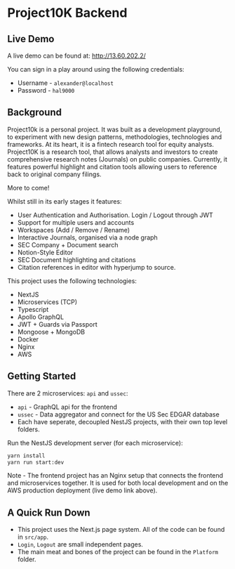 # Project10K Backend

## Live Demo

A live demo can be found at: http://13.60.202.2/

You can sign in a play around using the following credentials:

-   Username - `alexander@localhost`
-   Password - `hal9000`

## Background

Project10k is a personal project. It was built as a development playground, to experiment with new design patterns, methodologies, technologies and frameworks. At its heart, it is a fintech research tool for equity analysts. Project10K is a research tool, that allows analysts and investors to create comprehensive research notes (Journals) on public companies. Currently, it features powerful highlight and citation tools allowing users to reference back to original company filings.

More to come!

Whilst still in its early stages it features:

-   User Authentication and Authorisation. Login / Logout through JWT
-   Support for multiple users and accounts
-   Workspaces (Add / Remove / Rename)
-   Interactive Journals, organised via a node graph
-   SEC Company + Document search
-   Notion-Style Editor
-   SEC Document highlighting and citations
-   Citation references in editor with hyperjump to source.

This project uses the following technologies:

-   NextJS
-   Microservices (TCP)
-   Typescript
-   Apollo GraphQL
-   JWT + Guards via Passport
-   Mongoose + MongoDB
-   Docker
-   Nginx
-   AWS

## Getting Started

There are 2 microservices: `api` and `ussec`:

-   `api` - GraphQL api for the frontend
-   `ussec` - Data aggregator and connect for the US Sec EDGAR database
-   Each have seperate, decoupled NestJS projects, with their own top level folders.

Run the NestJS development server (for each microservice):

```bash
yarn install
yarn run start:dev
```

Note - The frontend project has an Nginx setup that connects the frontend and microservices together. It is used for both local development and on the AWS production deployment (live demo link above).

## A Quick Run Down

-   This project uses the Next.js page system. All of the code can be found in `src/app`.
-   `Login`, `Logout` are small independent pages.
-   The main meat and bones of the project can be found in the `Platform` folder.
